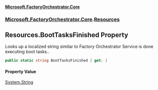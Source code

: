 #### [Microsoft.FactoryOrchestrator.Core](./Microsoft-FactoryOrchestrator-Core.md 'Microsoft.FactoryOrchestrator.Core')
### [Microsoft.FactoryOrchestrator.Core](./Microsoft-FactoryOrchestrator-Core.md 'Microsoft.FactoryOrchestrator.Core').[Resources](./Microsoft-FactoryOrchestrator-Core-Resources.md 'Microsoft.FactoryOrchestrator.Core.Resources')
## Resources.BootTasksFinished Property
Looks up a localized string similar to Factory Orchestrator Service is done executing boot tasks..  
```csharp
public static string BootTasksFinished { get; }
```
#### Property Value
[System.String](https://docs.microsoft.com/en-us/dotnet/api/System.String 'System.String')  
